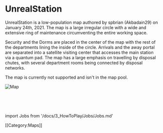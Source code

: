 # UnrealStation

UnrealStation is a low-population map authored by spbrian (Akbadain29) on January 24th, 2021. The map is a large irregular circle with a wide and extensive ring of maintenance circumventing the entire working space.

Security and the Dorms are placed in the center of the map with the rest of the departments lining the inside of the circle. Arrivals and the away portal are separated into a satellite visiting center that accesses the main station via a quantum pad. The map has a large emphasis on travelling by disposal chutes, with several department rooms being connected by disposal networks.

The map is currently not supported and isn't in the map pool.

![Map](/img/Stations/UnRealStation.png)









<br/>
<br/>
<br/>

import Jobs from '/docs/3_HowToPlay/Jobs/Jobs.md'

<Jobs />

[[Category:Maps]]
